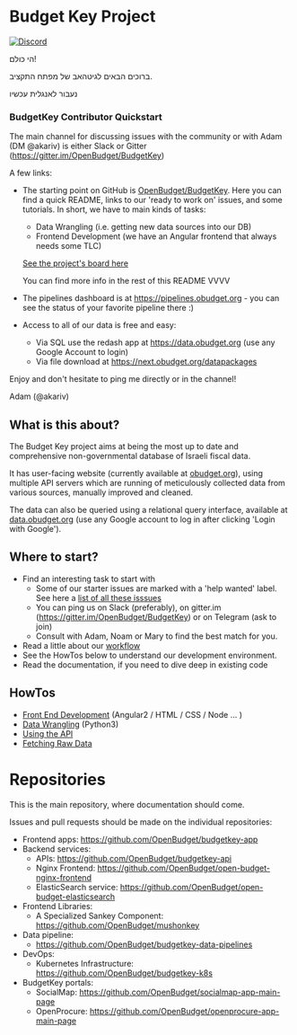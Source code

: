 # Budget Key Project

[![Discord](https://img.shields.io/discord/758246813781983252.svg?label=&logo=discord&logoColor=ffffff&color=7389D8&labelColor=6A7EC2)](https://discord.gg/S9JBJSE)

הי כולם!

ברוכים הבאים לגיטהאב של מפתח התקציב.

נעבור לאנגלית עכשיו

### BudgetKey Contributor Quickstart

The main channel for discussing issues with the community or with Adam (DM @akariv) is either Slack or Gitter (https://gitter.im/OpenBudget/BudgetKey)

A few links:
- The starting point on GitHub is [OpenBudget/BudgetKey](https://github.com/OpenBudget/Budgetkey).
  Here you can find a quick README, links to our 'ready to work on' issues, and some tutorials.
  In short, we have to main kinds of tasks:
  - Data Wrangling (i.e. getting new data sources into our DB)
  - Frontend Development (we have an Angular frontend that always needs some TLC)

  [See the project's board here](https://github.com/orgs/OpenBudget/projects/3)

  You can find more info in the rest of this README VVVV

- The pipelines dashboard is at https://pipelines.obudget.org - you can see the status of your favorite pipeline there :)

- Access to all of our data is free and easy:
  - Via SQL use the redash app at https://data.obudget.org (use any Google Account to login)
  - Via file download at https://next.obudget.org/datapackages

Enjoy and don't hesitate to ping me directly or in the channel!

Adam (@akariv)

## What is this about?

The Budget Key project aims at being the most up to date and comprehensive non-governmental database of Israeli fiscal data.

It has user-facing website (currently available at [obudget.org](http://obudget.org)), using multiple API servers which are running of meticulously collected data from various sources, manually improved and cleaned.

The data can also be queried using a relational query interface, available at [data.obudget.org](http://data.obudget.org) (use any Google account to log in after clicking 'Login with Google').

## Where to start?

- Find an interesting task to start with
  - Some of our starter issues are marked with a 'help wanted' label. 
    See here a [list of all these isssues](https://github.com/issues?utf8=%E2%9C%93&q=is%3Aopen+is%3Aissue+user%3AOpenBudget+label%3A%22help+wanted%22+label%3Aready+)
  - You can ping us on Slack (preferably), on gitter.im (https://gitter.im/OpenBudget/BudgetKey) or on Telegram (ask to join)
  - Consult with Adam, Noam or Mary to find the best match for you.
- Read a little about our [workflow](https://github.com/OpenBudget/BudgetKey/blob/master/documentation/Workflow.md)
- See the HowTos below to understand our development environment.
- Read the documentation, if you need to dive deep in existing code

## HowTos

- [Front End Development](https://github.com/OpenBudget/BudgetKey/blob/master/documentation/FrontEndDevelopment.md) (Angular2 / HTML / CSS / Node ... )
- [Data Wrangling](https://github.com/OpenBudget/budgetkey-data-pipelines/blob/master/README.md) (Python3)
- [Using the API](https://github.com/OpenBudget/BudgetKey/blob/master/documentation/UsingTheAPI.md)
- [Fetching Raw Data](https://github.com/OpenBudget/BudgetKey/blob/master/documentation/RawData.md)

# Repositories

This is the main repository, where documentation should come.

Issues and pull requests should be made on the individual repositories:
 - Frontend apps: https://github.com/OpenBudget/budgetkey-app
 - Backend services:
   - APIs: https://github.com/OpenBudget/budgetkey-api
   - Nginx Frontend: https://github.com/OpenBudget/open-budget-nginx-frontend
   - ElasticSearch service: https://github.com/OpenBudget/open-budget-elasticsearch
 - Frontend Libraries:
   - A Specialized Sankey Component: https://github.com/OpenBudget/mushonkey
 - Data pipeline:
   - https://github.com/OpenBudget/budgetkey-data-pipelines
 - DevOps:
   - Kubernetes Infrastructure: https://github.com/OpenBudget/budgetkey-k8s
 - BudgetKey portals:
   - SocialMap: https://github.com/OpenBudget/socialmap-app-main-page
   - OpenProcure: https://github.com/OpenBudget/openprocure-app-main-page
